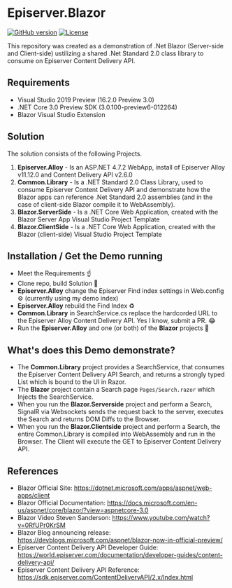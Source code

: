 # Episerver.Blazor
[![GitHub version](https://badge.fury.io/gh/DarrenStahlhut%2FEpiserver.Blazor.svg)](https://badge.fury.io/gh/DarrenStahlhut%2FEpiserver.Blazor)
[![License](http://img.shields.io/:license-apache-blue.svg?style=flat-square)](http://www.apache.org/licenses/LICENSE-2.0.html)

This repository was created as a demonstration of .Net Blazor (Server-side and Client-side) ustilizing a shared .Net Standard 2.0 class library to consume on Episerver Content Delivery API.

Requirements
--------
- Visual Studio 2019 Preview (16.2.0 Preview 3.0)
- .NET Core 3.0 Preview SDK (3.0.100-preview6-012264)
- Blazor Visual Studio Extension

Solution
--------

The solution consists of the following Projects.
1. **Episerver.Alloy** - Is an ASP.NET 4.7.2 WebApp, install of Episerver Alloy v11.12.0 and Content Delivery API v2.6.0
2. **Common.Library** - Is a .NET Standard 2.0 Class Library, used to consume Episerver Content Delivery API and demonstrate how the Blazor apps can reference .Net Standard 2.0 assemblies (and in the case of client-side Blazor compile it to WebAssembly).
3. **Blazor.ServerSide** - Is a .NET Core Web Application, created with the Blazor Server App Visual Studio Project Template
4. **Blazor.ClientSide** - Is a .NET Core Web Application, created with the Blazor (client-side) Visual Studio Project Template

Installation / Get the Demo running
-----------------------------------
- Meet the Requirements :point_up:
- Clone repo, build Solution :pray:
- **Episerver.Alloy** change the Episerver Find index settings in Web.config :gear: (currently using my demo index)
- **Episerver.Alloy** rebuild the Find Index :recycle: 
- **Common.Library** in SearchService.cs replace the hardcorded URL to the Episerver Alloy Content Delivery API. Yes I know, submit a PR. :joy:
- Run the **Episerver.Alloy** and one (or both) of the **Blazor** projects :tada:

What's does this Demo demonstrate?
---------------------------------
- The **Common.Library** project provides a SearchService, that consumes the Episerver Content Delivery API Search, and returns a strongly typed List<SearchResult> which is bound to the UI in Razor.
- The **Blazor** project contain a Search page `Pages/Search.razor` which Injects the SearchService.
- When you run the **Blazor.Serverside** project and perform a Search, SignalR via Websockets sends the request back to the server, executes the Search and returns DOM Diffs to the Browser.
- When you run the **Blazor.Clientside** project and perform a Search, the entire Common.Library is compiled into WebAssembly and run in the Browser. The Client will execute the GET to Episerver Content Delivery API.


References
--------
- Blazor Official Site: https://dotnet.microsoft.com/apps/aspnet/web-apps/client
- Blazor Official Documentation: https://docs.microsoft.com/en-us/aspnet/core/blazor/?view=aspnetcore-3.0
- Blazor Video Steven Sanderson: https://www.youtube.com/watch?v=0RfUPr0KrSM
- Blazor Blog announcing release: https://devblogs.microsoft.com/aspnet/blazor-now-in-official-preview/
- Episerver Content Delivery API Developer Guide: https://world.episerver.com/documentation/developer-guides/content-delivery-api/
- Episerver Content Delivery API Reference: https://sdk.episerver.com/ContentDeliveryAPI/2.x/Index.html
